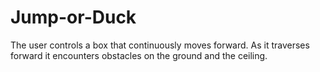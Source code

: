 # Jump-or-Duck
The user controls a box that continuously moves forward. As it traverses forward it encounters obstacles on the ground and the ceiling.
